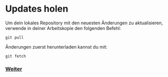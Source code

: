 # Updates holen

Um dein lokales Repository mit den neuesten Änderungen zu aktualisieren, verwende in deiner Arbeitskopie den folgenden Befehl:

```
git pull
```

Änderungen zuerst herunterladen kannst du mit:

```
git fetch
```

### [Weiter](Merge.md)

